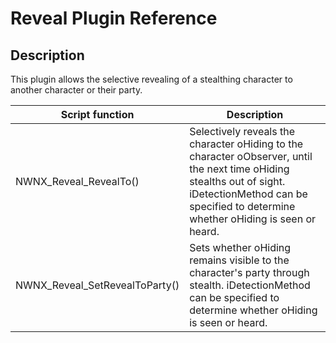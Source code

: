 # Reveal Plugin Reference

## Description

This plugin allows the selective revealing of a stealthing character to another character or their party.

Script function | Description  
----------------|-------------
NWNX_Reveal_RevealTo() | Selectively reveals the character oHiding to the character oObserver, until the next time oHiding stealths out of sight. iDetectionMethod can be specified to determine whether oHiding is seen or heard.
NWNX_Reveal_SetRevealToParty() | Sets whether oHiding remains visible to the character's party through stealth. iDetectionMethod can be specified to determine whether oHiding is seen or heard.